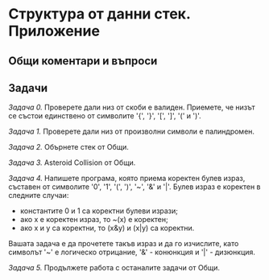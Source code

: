# Структура от данни стек. Приложение

## Общи коментари и въпроси

## Задачи
*Задача 0.* Проверете дали низ от скоби е валиден. Приемете, че низът се състои единствено от символите '{', '}', '[', ']', '(' и ')'.

*Задача 1.* Проверете дали низ от произволни символи е палиндромен. 

*Задача 2.* Обърнете стек от Общи.

*Задача 3.* Asteroid Collision от Общи.

*Задача 4.* Напишете програма, която приема коректен булев израз, съставен от символите '0', '1', '(', ')', '~', '&' и '|'. Булев израз е коректен в следните случаи:  
- константите 0 и 1 са коректни булеви изрази;  
- ако х е коректен израз, то ~(x) е коректен;  
- ако х и у са коректни, то (х&y) и (x|y) са коректни.

Вашата задача е да прочетете такъв израз и да го изчислите, като символът '~' е логическо отрицание, '&' - конюнкция и '|' - дизюнкция.

*Задача 5.* Продължете работа с останалите задачи от Общи.
